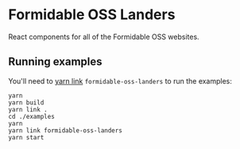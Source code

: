 # Formidable OSS Landers

React components for all of the Formidable OSS websites.

## Running examples

You'll need to [yarn link](https://classic.yarnpkg.com/en/docs/cli/link/#toc-yarn-link-in-package-you-want-to-link) `formidable-oss-landers` to run the examples:

```
yarn
yarn build
yarn link .
cd ./examples
yarn
yarn link formidable-oss-landers
yarn start
```
